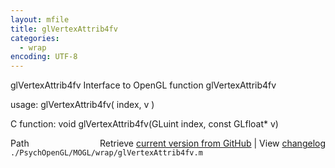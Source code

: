 ```yaml
---
layout: mfile
title: glVertexAttrib4fv
categories:
  - wrap
encoding: UTF-8
---
```


glVertexAttrib4fv  Interface to OpenGL function glVertexAttrib4fv

usage:  glVertexAttrib4fv( index, v )

C function:  void glVertexAttrib4fv(GLuint index, const GLfloat\* v)


<div class="code_header" style="text-align:right;">
  <span style="float:left;">Path&nbsp;&nbsp;</span> <span class="counter">Retrieve <a href=
  "https://raw.github.com/Psychtoolbox-3/Psychtoolbox-3/beta/./PsychOpenGL/MOGL/wrap/glVertexAttrib4fv.m">current version from GitHub</a> | View <a href=
  "https://github.com/Psychtoolbox-3/Psychtoolbox-3/commits/beta/./PsychOpenGL/MOGL/wrap/glVertexAttrib4fv.m">changelog</a></span>
</div>
<div class="code">
  <code>./PsychOpenGL/MOGL/wrap/glVertexAttrib4fv.m</code>
</div>
